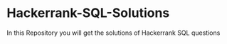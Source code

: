 # Hackerrank-SQL-Solutions
In this Repository you will get the solutions of Hackerrank SQL questions 
